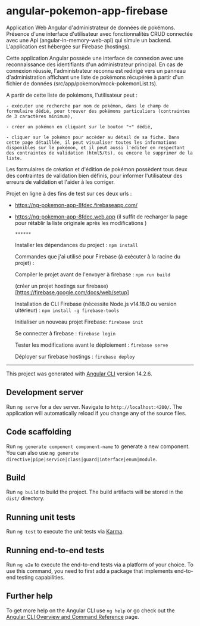 # angular-pokemon-app-firebase

Application Web Angular d'administrateur de données de pokémons. Présence d'une interface d'utilisateur avec fonctionnalités CRUD connectée avec une Api (angular-in-memory-web-api) qui simule un backend.  
L'application est hébergée sur Firebase (hostings).

Cette application Angular possède une interface de connexion avec une reconnaissance des identifiants d'un administrateur principal. En cas de connexion réussie, l'administrateur reconnu est redirigé vers un panneau d'administration affichant une liste de pokémons récupérée à partir d'un fichier de données (src/app/pokemon/mock-pokemonList.ts).

A partir de cette liste de pokémons, l'utilisateur peut :

    - exécuter une recherche par nom de pokémon, dans le champ de formulaire dédié, pour trouver des pokémons particuliers (contraintes de 3 caractères minimum),

    - créer un pokémon en cliquant sur le bouton "+" dédié,

    - cliquer sur le pokémon pour accèder au détail de sa fiche. Dans cette page détaillée, il peut visualiser toutes les informations disponibles sur le pokémon, et il peut aussi l'éditer en respectant des contraintes de validation (html5/ts), ou encore le supprimer de la liste.

Les formulaires de création et d'édition de pokémon possèdent tous deux des contraintes de validation bien définis, pour informer l'utilisateur des erreurs de validation et l'aider à les corriger.

Projet en ligne à des fins de test sur ces deux urls :

- https://ng-pokemon-app-8fdec.firebaseapp.com/
- https://ng-pokemon-app-8fdec.web.app
  (il suffit de recharger la page pour rétablir la liste originale après les modifications )

      ******

  Installer les dépendances du project : `npm install`

  Commandes que j'ai utilisé pour Firebase (à exécuter à la racine du projet) :

  Compiler le projet avant de l'envoyer à firebase : `npm run build`

  (créer un projet hostings sur firebase)[https://firebase.google.com/docs/web/setup]

  Installation de CLI Firebase (nécessite Node.js v14.18.0 ou version ultérieur) : `npm install -g firebase-tools`

  Initialiser un nouveau projet Firebase: `firebase init`

  Se connecter à firebase : `firebase login`

  Tester les modifications avant le déploiement : `firebase serve`

  Déployer sur firebase hostings : `firebase deploy`

---

This project was generated with [Angular CLI](https://github.com/angular/angular-cli) version 14.2.6.

## Development server

Run `ng serve` for a dev server. Navigate to `http://localhost:4200/`. The application will automatically reload if you change any of the source files.

## Code scaffolding

Run `ng generate component component-name` to generate a new component. You can also use `ng generate directive|pipe|service|class|guard|interface|enum|module`.

## Build

Run `ng build` to build the project. The build artifacts will be stored in the `dist/` directory.

## Running unit tests

Run `ng test` to execute the unit tests via [Karma](https://karma-runner.github.io).

## Running end-to-end tests

Run `ng e2e` to execute the end-to-end tests via a platform of your choice. To use this command, you need to first add a package that implements end-to-end testing capabilities.

## Further help

To get more help on the Angular CLI use `ng help` or go check out the [Angular CLI Overview and Command Reference](https://angular.io/cli) page.
